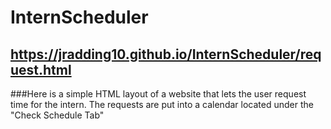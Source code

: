 # InternScheduler
## https://jradding10.github.io/InternScheduler/request.html

###Here is a simple HTML layout of a website that lets the user request time for the intern. The requests are put into a calendar located under the "Check Schedule Tab"
